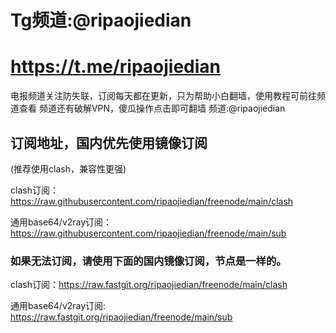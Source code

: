 # Tg频道:@ripaojiedian
# https://t.me/ripaojiedian
电报频道关注防失联，订阅每天都在更新，只为帮助小白翻墙，使用教程可前往频道查看
频道还有破解VPN，傻瓜操作点击即可翻墙
频道:@ripaojiedian

## 订阅地址，国内优先使用镜像订阅
(推荐使用clash，兼容性更强)

clash订阅：https://raw.githubusercontent.com/ripaojiedian/freenode/main/clash

通用base64/v2ray订阅：https://raw.githubusercontent.com/ripaojiedian/freenode/main/sub


### 如果无法订阅，请使用下面的国内镜像订阅，节点是一样的。

clash订阅：https://raw.fastgit.org/ripaojiedian/freenode/main/clash

通用base64/v2ray订阅: https://raw.fastgit.org/ripaojiedian/freenode/main/sub
